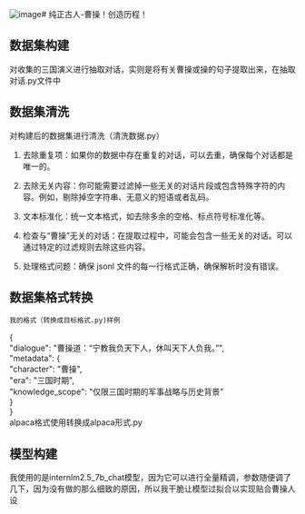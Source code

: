 ![image](https://github.com/user-attachments/assets/1ee051cd-74f0-4f4d-975e-96a1315c4c70)# 纯正古人-曹操！创造历程！  
## 数据集构建  
   对收集的三国演义进行抽取对话，实则是将有关曹操或操的句子提取出来，在抽取对话.py文件中
## 数据集清洗
   对构建后的数据集进行清洗（清洗数据.py）
   1. 去除重复项：如果你的数据中存在重复的对话，可以去重，确保每个对话都是唯一的。

   2. 去除无关内容：你可能需要过滤掉一些无关的对话片段或包含特殊字符的内容。例如，剔除掉空字符串、无意义的短语或者乱码。

   3. 文本标准化：统一文本格式，如去除多余的空格、标点符号标准化等。

   4. 检查与“曹操”无关的对话：在提取过程中，可能会包含一些无关的对话。可以通过特定的过滤规则去除这些内容。
   
   5. 处理格式问题：确保 jsonl 文件的每一行格式正确，确保解析时没有错误。
## 数据集格式转换
    我的格式（转换成目标格式.py)样例
  {  
  "dialogue": "曹操道：“宁教我负天下人，休叫天下人负我。”",  
  "metadata": {  
    "character": "曹操",  
    "era": "三国时期",  
    "knowledge_scope": "仅限三国时期的军事战略与历史背景"  
            }  
    }  
   alpaca格式使用转换成alpaca形式.py
## 模型构建
   我使用的是internlm2.5_7b_chat模型，因为它可以进行全量精调，参数随便调了几下，因为没有做的那么细致的原因，所以我干脆让模型过拟合以实现贴合曹操人设 
